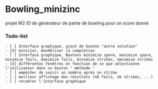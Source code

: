 # Bowling_minizinc
projet M2 ID de générateur de partie de bowling pour un score donné

### Todo-list
    - [ ] Interface graphique, ajout de bouton "autre solution"
    - [X] minizinc, mondéliser la complétion
    - [ ] Interface graphique, Boutons minimize spare, maximize spare, minimize fails, maximize fails, minimize strikes, maximize strikes
    - [X] différentes fenêtres en fonction de ce que sélectionne l'utilisateur dans un bouton " méthode "
    - [ ] empêcher de saisir un nombre aprés un strike
    - [ ] meilleur affichage des résultats (nb fails, nb strikes, ...)
    - [ ] recadrer l'interface graphique